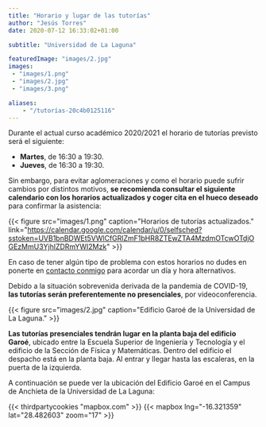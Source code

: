 ```yaml
---
title: "Horario y lugar de las tutorías"
author: "Jesús Torres"
date: 2020-07-12 16:33:02+01:00

subtitle: "Universidad de La Laguna"

featuredImage: "images/2.jpg" 
images:
 - "images/1.png" 
 - "images/2.jpg" 
 - "images/3.png" 

aliases:
    - "/tutorías-20c4b0125116"
---
```


Durante el actual curso académico 2020/2021 el horario de tutorías previsto será el siguiente:

* **Martes**, de 16:30 a 19:30.
* **Jueves**, de 16:30 a 19:30.

Sin embargo, para evitar aglomeraciones y como el horario puede sufrir cambios por distintos motivos, **se recomienda consultar el siguiente calendario con los horarios actualizados y coger cita en el hueco deseado** para confirmar la      asistencia:

{{< figure src="images/1.png" caption="Horarios de tutorías actualizados." link="https://calendar.google.com/calendar/u/0/selfsched?sstoken=UVB1bnBDWEt5VWlCfGRlZmF1bHR8ZTEwZTA4MzdmOTcwOTdjOGEzMmU3YjhlZDRmYWI2Mzk" >}}

En caso de tener algún tipo de problema con estos horarios no dudes en ponerte en [contacto conmigo](https://www.ull.es/apps/guias/guias/view_teacher_niu/588/%28%3FPjmtorres.*%29/) para acordar un día y hora alternativos.

Debido a la situación sobrevenida derivada de la pandemia de COVID-19, **las tutorías serán preferentemente no presenciales**, por videoconferencia.

{{< figure src="images/2.jpg" caption="Edificio Garoé de la Universidad de La Laguna." >}}

**Las tutorías presenciales tendrán lugar en la planta baja del edificio Garoé**, ubicado entre la Escuela Superior de Ingeniería y Tecnología y el edificio de la Sección de Física y Matemáticas.
Dentro del edificio el despacho está en la planta baja.
Al entrar y llegar hasta las escaleras, en la puerta de la izquierda.

A continuación se puede ver la ubicación del Edificio Garoé en el Campus de Anchieta de la Universidad de La Laguna:

{{< thirdpartycookies "mapbox.com" >}}
{{< mapbox lng="-16.321359" lat="28.482603" zoom="17" >}}
